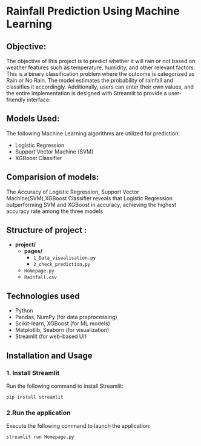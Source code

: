 # Rainfall Prediction Using Machine Learning

## Objective:

The objective of this project is to predict whether it will rain or not based on weather features such as temperature, humidity, and other relevant factors. This is a binary classification problem where the outcome is categorized as Rain or No Rain. The model estimates the probability of rainfall and classifies it accordingly.
Additionally, users can enter their own values, and the entire implementation is designed with Streamlit to provide a user-friendly interface.

## Models Used:

The following Machine Learning algorithms are utilized for prediction:
- Logistic Regression
- Support Vector Machine (SVM)
- XGBoost Classifier

## Comparision of models:

The Accuracy of Logistic Regression, Support Vector Machine(SVM),XGBoost Classifier reveals that Logistic Regression outperforming SVM and XGBoost in accuracy, achieving the highest accuracy rate among the three models

## Structure of project :

- **project/**
  - **pages/**
    - `1_Data_visualisation.py`
    - `2_check_prediction.py`
  - `Homepage.py`
  - `Rainfall.csv`

## Technologies used

- Python
- Pandas, NumPy (for data preprocessing)
- Scikit-learn, XGBoost (for ML models)
- Matplotlib, Seaborn (for visualization)
- Streamlit (for web-based UI)

## Installation and Usage

### **1. Install Streamlit**  
Run the following command to install Streamlit:  
```bash
pip install streamlit
```
### **2.Run the application**
Execute the following command to launch the application:
```bash
streamlit run Homepage.py
```
